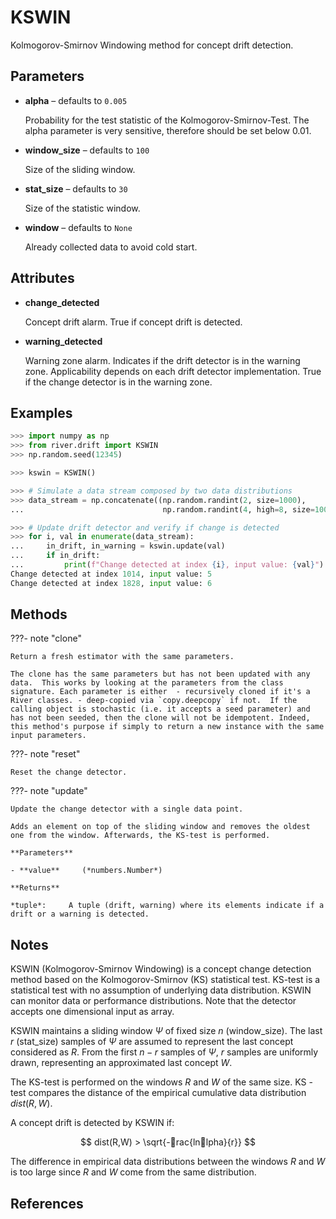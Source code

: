 # KSWIN

Kolmogorov-Smirnov Windowing method for concept drift detection.



## Parameters

- **alpha** – defaults to `0.005`

    Probability for the test statistic of the Kolmogorov-Smirnov-Test. The alpha parameter is very sensitive, therefore should be set below 0.01.

- **window_size** – defaults to `100`

    Size of the sliding window.

- **stat_size** – defaults to `30`

    Size of the statistic window.

- **window** – defaults to `None`

    Already collected data to avoid cold start.


## Attributes

- **change_detected**

    Concept drift alarm.  True if concept drift is detected.

- **warning_detected**

    Warning zone alarm.  Indicates if the drift detector is in the warning zone. Applicability depends on each drift detector implementation. True if the change detector is in the warning zone.


## Examples

```python
>>> import numpy as np
>>> from river.drift import KSWIN
>>> np.random.seed(12345)

>>> kswin = KSWIN()

>>> # Simulate a data stream composed by two data distributions
>>> data_stream = np.concatenate((np.random.randint(2, size=1000),
...                               np.random.randint(4, high=8, size=1000)))

>>> # Update drift detector and verify if change is detected
>>> for i, val in enumerate(data_stream):
...     in_drift, in_warning = kswin.update(val)
...     if in_drift:
...         print(f"Change detected at index {i}, input value: {val}")
Change detected at index 1014, input value: 5
Change detected at index 1828, input value: 6
```

## Methods

???- note "clone"

    Return a fresh estimator with the same parameters.

    The clone has the same parameters but has not been updated with any data.  This works by looking at the parameters from the class signature. Each parameter is either  - recursively cloned if it's a River classes. - deep-copied via `copy.deepcopy` if not.  If the calling object is stochastic (i.e. it accepts a seed parameter) and has not been seeded, then the clone will not be idempotent. Indeed, this method's purpose if simply to return a new instance with the same input parameters.

    
???- note "reset"

    Reset the change detector.

    
???- note "update"

    Update the change detector with a single data point.

    Adds an element on top of the sliding window and removes the oldest one from the window. Afterwards, the KS-test is performed.

    **Parameters**

    - **value**     (*numbers.Number*)    
    
    **Returns**

    *tuple*:     A tuple (drift, warning) where its elements indicate if a drift or a warning is detected.
    
## Notes

KSWIN (Kolmogorov-Smirnov Windowing) is a concept change detection method based
on the Kolmogorov-Smirnov (KS) statistical test. KS-test is a statistical test with
no assumption of underlying data distribution. KSWIN can monitor data or performance
distributions. Note that the detector accepts one dimensional input as array.

KSWIN maintains a sliding window $\Psi$ of fixed size $n$ (window_size). The
last $r$ (stat_size) samples of $\Psi$ are assumed to represent the last
concept considered as $R$. From the first $n-r$ samples of $\Psi$,
$r$ samples are uniformly drawn, representing an approximated last concept $W$.

The KS-test is performed on the windows $R$ and $W$ of the same size. KS
-test compares the distance of the empirical cumulative data distribution $dist(R,W)$.

A concept drift is detected by KSWIN if:

$$
dist(R,W) > \sqrt{-rac{lnlpha}{r}}
$$

The difference in empirical data distributions between the windows $R$ and $W$ is too large
since $R$ and $W$ come from the same distribution.

## References

[^1]: Christoph Raab, Moritz Heusinger, Frank-Michael Schleif, Reactive Soft Prototype Computing for Concept Drift Streams, Neurocomputing, 2020,

